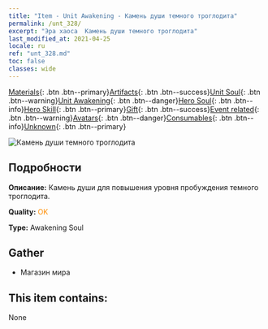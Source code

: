 ```yaml
---
title: "Item - Unit Awakening - Камень души темного троглодита"
permalink: /unt_328/
excerpt: "Эра хаоса  Камень души темного троглодита"
last_modified_at: 2021-04-25
locale: ru
ref: "unt_328.md"
toc: false
classes: wide
---
```

 [Materials](/ItemsRU/){: .btn .btn--primary}[Artifacts](/ItemsRU/Artifacts/){: .btn .btn--success}[Unit Soul](/ItemsRU/UnitSoul/){: .btn .btn--warning}[Unit Awakening](/ItemsRU/UnitAwakening/){: .btn .btn--danger}[Hero Soul](/ItemsRU/HeroSoul/){: .btn .btn--info}[Hero Skill](/ItemsRU/HeroSkill/){: .btn .btn--primary}[Gift](/ItemsRU/Gift/){: .btn .btn--success}[Event related](/ItemsRU/Events/){: .btn .btn--warning}[Avatars](/ItemsRU/Avatars/){: .btn .btn--danger}[Consumables](/ItemsRU/Consumables/){: .btn .btn--info}[Unknown](/ItemsRU/Unknown/){: .btn .btn--primary}

 ![Камень души темного троглодита](/images/u/tia_dongxueren.jpg)

## Подробности
 **Описание:** Камень души для повышения уровня пробуждения темного троглодита.

 **Quality:** <span style="color: #FF8C00">OK</span>

 **Type:** Awakening Soul

## Gather

*    Магазин мира 

## This item contains:

  None

